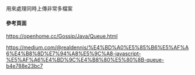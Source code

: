 
用來處理同時上傳非常多檔案






#### 參考頁面 ####

https://openhome.cc/Gossip/Java/Queue.html

https://medium.com/@realdennis/%E4%BD%A0%E5%85%B6%E5%AF%A6%E4%B8%8D%E7%94%A8%E5%9C%A8-javascript-%E5%AF%A6%E4%BD%9C%E4%B8%80%E5%80%8B-queue-b4e788e23bc7